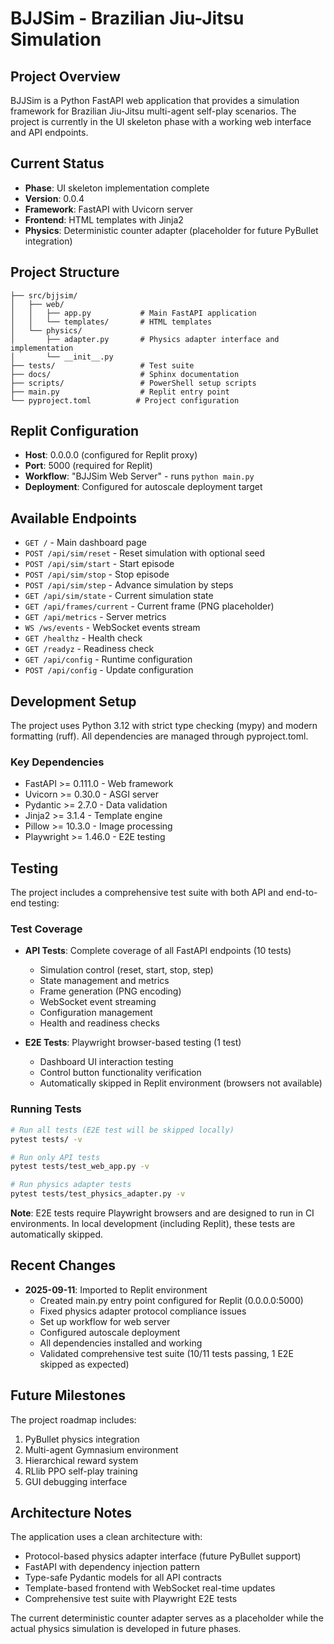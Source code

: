 # BJJSim - Brazilian Jiu-Jitsu Simulation

## Project Overview
BJJSim is a Python FastAPI web application that provides a simulation framework for Brazilian Jiu-Jitsu multi-agent self-play scenarios. The project is currently in the UI skeleton phase with a working web interface and API endpoints.

## Current Status
- **Phase**: UI skeleton implementation complete
- **Version**: 0.0.4
- **Framework**: FastAPI with Uvicorn server
- **Frontend**: HTML templates with Jinja2
- **Physics**: Deterministic counter adapter (placeholder for future PyBullet integration)

## Project Structure
```
├── src/bjjsim/
│   ├── web/
│   │   ├── app.py           # Main FastAPI application
│   │   └── templates/       # HTML templates
│   └── physics/
│       ├── adapter.py       # Physics adapter interface and implementation
│       └── __init__.py
├── tests/                   # Test suite
├── docs/                    # Sphinx documentation
├── scripts/                 # PowerShell setup scripts
├── main.py                  # Replit entry point
└── pyproject.toml          # Project configuration
```

## Replit Configuration
- **Host**: 0.0.0.0 (configured for Replit proxy)
- **Port**: 5000 (required for Replit)
- **Workflow**: "BJJSim Web Server" - runs `python main.py`
- **Deployment**: Configured for autoscale deployment target

## Available Endpoints
- `GET /` - Main dashboard page
- `POST /api/sim/reset` - Reset simulation with optional seed
- `POST /api/sim/start` - Start episode
- `POST /api/sim/stop` - Stop episode  
- `POST /api/sim/step` - Advance simulation by steps
- `GET /api/sim/state` - Current simulation state
- `GET /api/frames/current` - Current frame (PNG placeholder)
- `GET /api/metrics` - Server metrics
- `WS /ws/events` - WebSocket events stream
- `GET /healthz` - Health check
- `GET /readyz` - Readiness check
- `GET /api/config` - Runtime configuration
- `POST /api/config` - Update configuration

## Development Setup
The project uses Python 3.12 with strict type checking (mypy) and modern formatting (ruff). All dependencies are managed through pyproject.toml.

### Key Dependencies
- FastAPI >= 0.111.0 - Web framework
- Uvicorn >= 0.30.0 - ASGI server
- Pydantic >= 2.7.0 - Data validation
- Jinja2 >= 3.1.4 - Template engine
- Pillow >= 10.3.0 - Image processing
- Playwright >= 1.46.0 - E2E testing

## Testing
The project includes a comprehensive test suite with both API and end-to-end testing:

### Test Coverage
- **API Tests**: Complete coverage of all FastAPI endpoints (10 tests)
  - Simulation control (reset, start, stop, step)
  - State management and metrics
  - Frame generation (PNG encoding)
  - WebSocket event streaming
  - Configuration management
  - Health and readiness checks

- **E2E Tests**: Playwright browser-based testing (1 test)
  - Dashboard UI interaction testing
  - Control button functionality verification
  - Automatically skipped in Replit environment (browsers not available)

### Running Tests
```bash
# Run all tests (E2E test will be skipped locally)
pytest tests/ -v

# Run only API tests
pytest tests/test_web_app.py -v

# Run physics adapter tests
pytest tests/test_physics_adapter.py -v
```

**Note**: E2E tests require Playwright browsers and are designed to run in CI environments. In local development (including Replit), these tests are automatically skipped.

## Recent Changes
- **2025-09-11**: Imported to Replit environment
  - Created main.py entry point configured for Replit (0.0.0.0:5000)
  - Fixed physics adapter protocol compliance issues
  - Set up workflow for web server
  - Configured autoscale deployment
  - All dependencies installed and working
  - Validated comprehensive test suite (10/11 tests passing, 1 E2E skipped as expected)

## Future Milestones
The project roadmap includes:
1. PyBullet physics integration
2. Multi-agent Gymnasium environment
3. Hierarchical reward system
4. RLlib PPO self-play training
5. GUI debugging interface

## Architecture Notes
The application uses a clean architecture with:
- Protocol-based physics adapter interface (future PyBullet support)
- FastAPI with dependency injection pattern
- Type-safe Pydantic models for all API contracts
- Template-based frontend with WebSocket real-time updates
- Comprehensive test suite with Playwright E2E tests

The current deterministic counter adapter serves as a placeholder while the actual physics simulation is developed in future phases.